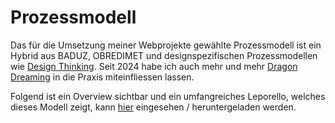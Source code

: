 # Prozessmodell

Das für die Umsetzung meiner Webprojekte gewählte Prozessmodell ist ein Hybrid aus BADUZ, OBREDIMET und designspezifischen Prozessmodellen wie [Design Thinking](https://www.interaction-design.org/literature/topics/design-thinking). Seit 2024 habe ich auch mehr und mehr [Dragon Dreaming](https://dragondreaming.org/) in die Praxis miteinfliessen lassen.

Folgend ist ein Overview sichtbar und ein umfangreiches Leporello, welches dieses Modell zeigt, kann [hier](https://cloud.nadineprigann.de/index.php/s/HagAT94dbG2YaYJ) eingesehen / heruntergeladen werden.

<c-image :src="require('./process-model.jpg')" :alt="'Prozessmodell des Workflows'" />

<!-- Mittels Scrollen kann das komplette Bild angesehen werden. -> bessere Bildqualität! -->

<!-- <div style="overflow: scroll;" class="container">
![Prozessmodell Workflow](../../../assets/images/IMG_9716.jpg "Prozessmodell Workflow")
</div> -->
